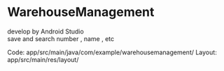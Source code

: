 # WarehouseManagement
develop by Android Studio<br>
save and search number , name , etc

Code: app/src/main/java/com/example/warehousemanagement/
Layout: app/src/main/res/layout/
